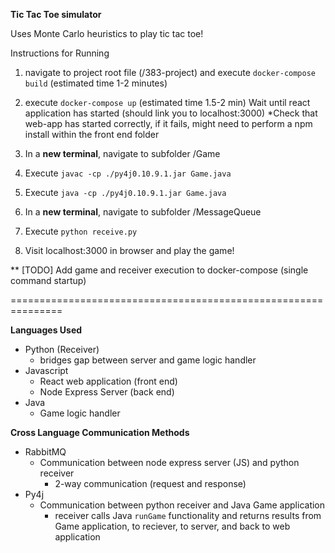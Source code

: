 ****Tic Tac Toe simulator****

Uses Monte Carlo heuristics to play tic tac toe! 

Instructions for Running
1) navigate to project root file (/383-project) and execute `docker-compose build`
    (estimated time 1-2 minutes)
2) execute `docker-compose up`
    (estimated time 1.5-2 min)
    Wait until react application has started (should link you to localhost:3000)
    *Check that web-app has started correctly, if it fails, might need to perform a npm install within the front end folder
3) In a **new terminal**, navigate to subfolder /Game
4) Execute `javac -cp ./py4j0.10.9.1.jar Game.java`
5) Execute `java -cp ./py4j0.10.9.1.jar Game.java`
6) In a **new terminal**, navigate to subfolder /MessageQueue
7) Execute `python receive.py`

8) Visit localhost:3000 in browser and play the game!

** [TODO] Add game and receiver execution to docker-compose (single command startup)

===============================================================

**Languages Used**
- Python (Receiver)
    - bridges gap between server and game logic handler
- Javascript
    - React web application (front end)
    - Node Express Server (back end)
- Java 
    - Game logic handler

**Cross Language Communication Methods**

- RabbitMQ
    - Communication between node express server (JS) and python receiver
        - 2-way communication (request and response)
- Py4j
    - Communication between python receiver and Java Game application
        - receiver calls Java `runGame` functionality and returns results from Game application, to reciever, to server, and back to web application
